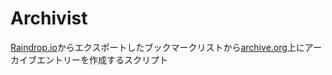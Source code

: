 # Archivist
[Raindrop.io](raindrop.io)からエクスポートしたブックマークリストから[archive.org](https://archive.org)上にアーカイブエントリーを作成するスクリプト
